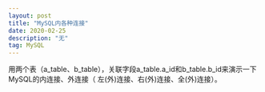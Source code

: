 ```yaml
---
layout: post
title: "MySQL内各种连接"
date: 2020-02-25 
description: "无"
tag: MySQL
---
```


用两个表（a_table、b_table），关联字段a_table.a_id和b_table.b_id来演示一下MySQL的内连接、外连接（ 左(外)连接、右(外)连接、全(外)连接）。